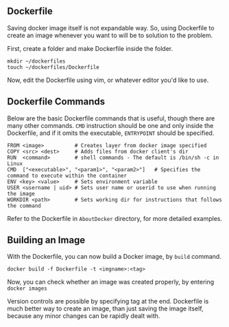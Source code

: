 ## Dockerfile
Saving docker image itself is not expandable way. So, using Dockerfile to create an image whenever you want to will be to solution to the problem.

First, create a folder and make Dockerfile inside the folder.
```
mkdir ~/dockerfiles
touch ~/dockerfiles/Dockerfile
```

Now, edit the Dockerfile using vim, or whatever editor you'd like to use.

## Dockerfile Commands
Below are the basic Dockerfile commands that is useful, though there are many other commands.
`CMD` instruction should be one and only inside the Dockerfile, and if it omits the executable, `ENTRYPOINT` should be specified.
```
FROM <image>          # Creates layer from docker image specified
COPY <src> <dest>     # Adds files from docker client's dir
RUN  <command>        # shell commands - The default is /bin/sh -c in Linux
CMD  ["<executable>", "<param1>", "<param2>"]   # Specifies the command to execute within the container
ENV <key> <value>     # Sets environment variable
USER <username | uid> # Sets user name or userid to use when running the image
WORKDIR <path>        # Sets working dir for instructions that follows the command
```
Refer to the Dockerfile in `AboutDocker` directory, for more detailed examples.

## Building an Image
With the Dockerfile, you can now build a Docker image, by `build` command.
```
docker build -f Dockerfile -t <imgname>:<tag>
```
Now, you can check whether an image was created properly, by entering `docker images`

Version controls are possible by specifying tag at the end. Dockerfile is much better way to create an image, than just saving the image itself, because any minor changes can be rapidly dealt with.
